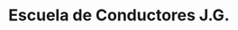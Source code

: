 ---
title: "Escuela de Conductores J.G."
url: /la-union/escuela-de-conductores-j-g/
shop: Autoteile
---